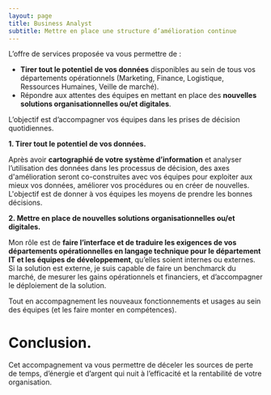 ```yaml
---
layout: page
title: Business Analyst
subtitle: Mettre en place une structure d’amélioration continue
---
```


L’offre de services proposée va vous permettre de :

* **Tirer tout le potentiel de vos données** disponibles au sein de tous vos départements opérationnels (Marketing, Finance, Logistique, Ressources Humaines, Veille de marché). 
* Répondre aux attentes des équipes en mettant en place des **nouvelles solutions organisationnelles ou/et digitales**. 

L’objectif est d’accompagner vos équipes dans les prises de décision quotidiennes.

__1. Tirer tout le potentiel de vos données.__ 

Après avoir **cartographié de votre système d’information** et analyser l’utilisation des données dans les processus de décision, des axes d'amélioration seront co-construites avec vos équipes pour exploiter aux mieux vos données, améliorer vos procédures ou en créer de nouvelles. L'objectif est de donner à vos équipes les moyens de prendre les bonnes décisions. 

__2. Mettre en place de nouvelles solutions organisationnelles ou/et digitales.__ 

Mon rôle est de **faire l’interface et de traduire les exigences de vos départements opérationnelles en langage technique pour le département IT et les équipes de développement**, qu’elles soient internes ou externes. Si la solution est externe, je suis capable de faire un benchmarck du marché, de mesurer les gains opérationnels et financiers, et d’accompagner le déploiement de la solution. 

Tout en accompagnement les nouveaux fonctionnements et usages au sein des équipes (et les faire monter en compétences). 
 
# Conclusion. 
Cet accompagnement va vous permettre de déceler les sources de perte de temps, d’énergie et d’argent qui nuit à l’efficacité et la rentabilité de votre organisation. 


